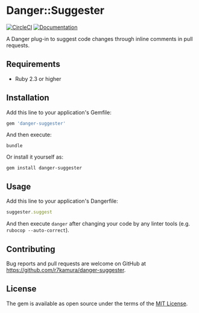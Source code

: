 # Danger::Suggester

[![CircleCI](https://circleci.com/gh/r7kamura/danger-suggester.svg?style=svg)](https://circleci.com/gh/r7kamura/workflows/danger-suggester)
[![Documentation](http://img.shields.io/badge/docs-rdoc.info-blue.svg)](http://www.rubydoc.info/github/r7kamura/danger-suggester)

A Danger plug-in to suggest code changes through inline comments in pull requests.

## Requirements

- Ruby 2.3 or higher

## Installation

Add this line to your application's Gemfile:

```ruby
gem 'danger-suggester'
```

And then execute:

```
bundle
```

Or install it yourself as:

```
gem install danger-suggester
```

## Usage

Add this line to your application's Dangerfile:

```ruby
suggester.suggest
```

And then execute `danger` after changing your code by any linter tools (e.g. `rubocop --auto-correct`).

## Contributing

Bug reports and pull requests are welcome on GitHub at https://github.com/r7kamura/danger-suggester.

## License

The gem is available as open source under the terms of the [MIT License](https://opensource.org/licenses/MIT).
